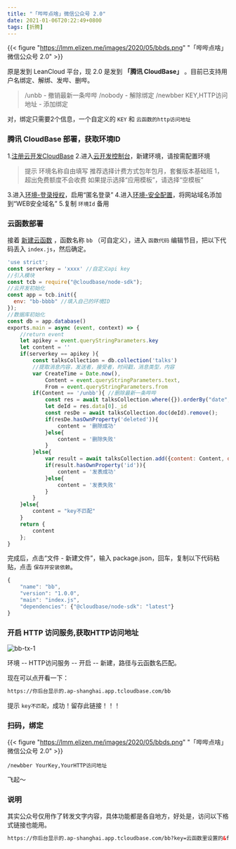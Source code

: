 ```yaml
---
title: "「哔哔点啥」微信公众号 2.0"
date: 2021-01-06T20:22:49+0800
tags: [折腾]
---
```


{{< figure "https://lmm.elizen.me/images/2020/05/bbds.png" "「哔哔点啥」微信公众号 2.0" >}}

原是发到 LeanCloud 平台，现 2.0 是发到 **「腾讯 CloudBase」** 。目前已支持用户名绑定、解绑、发哔、删哔。

>/unbb - 撤销最新一条哔哔
>/nobody - 解除绑定
>/newbber KEY,HTTP访问地址 - 添加绑定

对，绑定只需要2个信息，一个自定义的 `KEY` 和 `云函数的http访问地址`

<!--more-->

### 腾讯 CloudBase 部署，获取环境ID

1.[注册云开发CloudBase](https://curl.qcloud.com/KnnJtUom)
2.进入[云开发控制台](https://console.cloud.tencent.com/tcb/)，新建环境，请按需配置环境

>提示
>环境名称自由填写
>推荐选择计费方式包年包月，套餐版本基础班 1，超出免费额度不会收费
>如果提示选择“应用模板”，请选择“空模板”

3.进入[环境-登录授权](https://console.cloud.tencent.com/tcb/env/login)，启用“匿名登录”
4.进入[环境-安全配置](https://console.cloud.tencent.com/tcb/env/safety)，将网站域名添加到“WEB安全域名”
5.复制 `环境Id` 备用

### 云函数部署

接着 [新建云函数](https://console.cloud.tencent.com/tcb/scf/index) ，函数名称 `bb` （可自定义），进入 `函数代码` 编辑节目，把以下代码丢入 `index.js`，然后确定。

```javascript
'use strict';
const serverkey = 'xxxx' //自定义api key
//引入模块
const tcb = require("@cloudbase/node-sdk");
//云开发初始化
const app = tcb.init({
  env: "bb-bbbb" //填入自己的环境ID
});
//数据库初始化
const db = app.database()
exports.main = async (event, context) => {
    //return event
    let apikey = event.queryStringParameters.key
    let content = ''
    if(serverkey == apikey ){
        const talksCollection = db.collection('talks')
        //提取消息内容，发送者，接受者，时间戳，消息类型，内容
        var CreateTime = Date.now(),
            Content = event.queryStringParameters.text,
            From = event.queryStringParameters.from
        if(Content == '/unbb'){ //删除最新一条哔哔
            const res = await talksCollection.where({}).orderBy("date", "desc").limit(1).get()
            let deId = res.data[0]._id
            const resDe = await talksCollection.doc(deId).remove();
            if(resDe.hasOwnProperty('deleted')){
                content = '删除成功'
            }else{
                content = '删除失败'
            }
        }else{
            var result = await talksCollection.add({content: Content, date: new Date(CreateTime), from: From})
            if(result.hasOwnProperty('id')){
                content = '发表成功'
            }else{
                content = '发表失败'
            }
        }
    }else{
        content = "key不匹配"
    }
    return {
        content
    };
}
```

完成后，点击“文件 - 新建文件”，输入 package.json，回车，复制以下代码粘贴，点击 `保存并安装依赖`。

```javascript
{
    "name": "bb",
    "version": "1.0.0",
    "main": "index.js",
    "dependencies": {"@cloudbase/node-sdk": "latest"}
}
```

### 开启 HTTP 访问服务,获取HTTP访问地址

![bb-tx-1](https://lmm.elizen.me/images/2020/12/bb-tx-1.png)

环境 -- HTTP访问服务 -- 开启 -- 新建，路径与云函数名匹配。

现在可以点开看一下：

```html
https://你后台显示的.ap-shanghai.app.tcloudbase.com/bb
```

提示 `key不匹配`，成功！留存此链接！！！

### 扫码，绑定

{{< figure "https://lmm.elizen.me/images/2020/05/bbds.png" "「哔哔点啥」微信公众号 2.0" >}}

```
/newbber YourKey,YourHTTP访问地址
```

飞起～

### 说明

其实公众号仅用作了转发文字内容，具体功能都是各自地方，好处是，访问以下格式链接也能用。

```html
https://你后台显示的.ap-shanghai.app.tcloudbase.com/bb?key=云函数里设置的&from=自己发挥一个&text=哔哔的内容
```